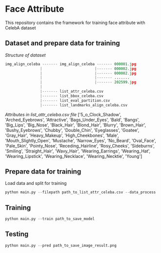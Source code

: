 # Face Attribute
This repository contains the framework for training face attribute with CelebA dataset

## Dataset and prepare data for training
*Structure of dataset*
```python
img_align_celeba ------- img_align_celeba ------- 000001.jpg
                |                        |------- 000002.jpg
                |                        |------- 000002.jpg
                |                        |------- .......
                |                        |------- 202599.jpg
                |                                        
                |------- list_attr_celeba.csv            
                |------- list_bbox_celeba.csv         
                |------- list_eval_partition.csv             
                |------- list_landmarks_align_celeba.csv
```

*Attributes in list_attr_celeba.csv file*
['5_o_Clock_Shadow',
 'Arched_Eyebrows',
 'Attractive',
 'Bags_Under_Eyes',
 'Bald',
 'Bangs',
 'Big_Lips',
 'Big_Nose',
 'Black_Hair',
 'Blond_Hair',
 'Blurry',
 'Brown_Hair',
 'Bushy_Eyebrows',
 'Chubby',
 'Double_Chin',
 'Eyeglasses',
 'Goatee',
 'Gray_Hair',
 'Heavy_Makeup',
 'High_Cheekbones',
 'Male',
 'Mouth_Slightly_Open',
 'Mustache',
 'Narrow_Eyes',
 'No_Beard',
 'Oval_Face',
 'Pale_Skin',
 'Pointy_Nose',
 'Receding_Hairline',
 'Rosy_Cheeks',
 'Sideburns',
 'Smiling',
 'Straight_Hair',
 'Wavy_Hair',
 'Wearing_Earrings',
 'Wearing_Hat',
 'Wearing_Lipstick',
 'Wearing_Necklace',
 'Wearing_Necktie',
 'Young']
 
## Prepare data for training
 
 Load data and split for training
```python
python main.py --filepath path_to_list_attr_celeba.csv --data_process
```

## Training
```python
python main.py --train path_to_save_model
```

## Testing
```python
python main.py --pred path_to_save_image_result.png
```
